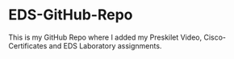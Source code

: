 # EDS-GitHub-Repo
This is my GitHub Repo where I added my Preskilet Video, Cisco-Certificates and EDS Laboratory assignments.
